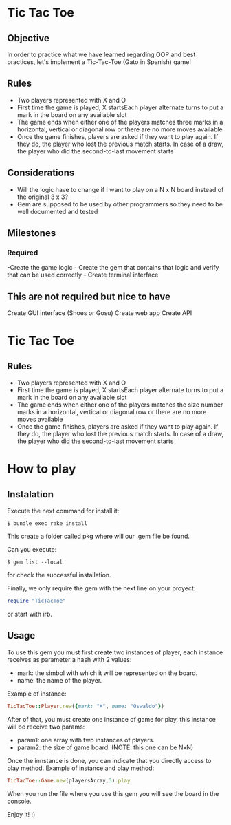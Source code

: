 # Tic Tac Toe
## Objective
In order to practice what we have learned regarding OOP and best practices, let's implement a Tic-Tac-Toe (Gato in Spanish) game!

## Rules
- Two players represented with X and O
- First time the game is played, X startsEach player alternate turns to put a mark in the board on any available slot
- The game ends when either one of the players matches three marks in a horizontal, vertical or diagonal row or there are no more moves available
- Once the game finishes, players are asked if they want to play again. If they do, the player who lost the previous match starts. In case of a draw, the player who did the second-to-last movement starts
## Considerations
- Will the logic have to change if I want to play on a N x N board instead of the original 3 x 3?
- Gem are supposed to be used by other programmers so they need to be well documented and tested
## Milestones
### Required
 -Create the game logic
    - Create the gem that contains that logic and verify that can be used correctly 
    - Create terminal interface
## This are not required but nice to have
 Create GUI interface (Shoes or Gosu) Create web app  Create API


# Tic Tac Toe

## Rules
- Two players represented with X and O
- First time the game is played, X startsEach player alternate turns to put a mark in the board on any available slot
- The game ends when either one of the players matches the size number marks in a horizontal, vertical or diagonal row or there are no more moves available
- Once the game finishes, players are asked if they want to play again. If they do, the player who lost the previous match starts. In case of a draw, the player who did the second-to-last movement starts


# How to play

## Instalation
Execute the next command for install it:

    $ bundle exec rake install
    
This create a folder called pkg where will our .gem file be found.

Can you execute:

    $ gem list --local

for check the successful installation.

Finally, we only require the gem with the next line on your proyect:
```ruby
require "TicTacToe" 
```
or start with irb.

## Usage
To use this gem you must first create two instances of player, each instance receives as parameter a hash with 2 values:
- mark: the simbol with which it will be represented on the board.
- name: the name of the player.

Example of instance:
```ruby
TicTacToe::Player.new({mark: "X", name: "Oswaldo"})
```

After of that, you must create one instance of game for play, this instance will be receive two params:
- param1: one array with two instances of players.
- param2: the size of game board. (NOTE: this one can be NxN)

Once the innstance is done, you can indicate that you directly access to play method.
Example of instance and play method:
```ruby
TicTacToe::Game.new(playersArray,3).play
```

When you run the file where you use this gem you will see the board in the console.

Enjoy it! :)
